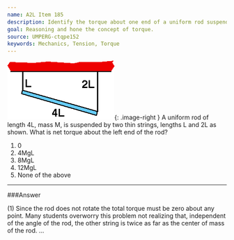 ```yaml
---
name: A2L Item 185
description: Identify the torque about one end of a uniform rod suspended by two strings of unequal length.
goal: Reasoning and hone the concept of torque.
source: UMPERG-ctqpe152
keywords: Mechanics, Tension, Torque
---
```


![Item185_fig1.gif](../images/Item185_fig1.gif){: .image-right }  A
uniform rod of length 4L, mass M, is suspended by two thin strings,
lengths L and 2L as shown.  What is net torque about the left end of the
rod?

1. 0
2. 4MgL
3. 8MgL
4. 12MgL
5. None of the above




<hr/>

###Answer 

(1) Since the rod does not rotate the total torque must be zero
about any point. Many students overworry this problem not realizing
that, independent of the angle of the rod, the other string is twice as
far as the center of mass of the rod.
...
